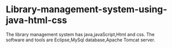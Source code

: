 # Library-management-system-using-java-html-css
The library management system has java,javaScript,Html and css. The software and tools are Eclipse,MySql database,Apache Tomcat server.

